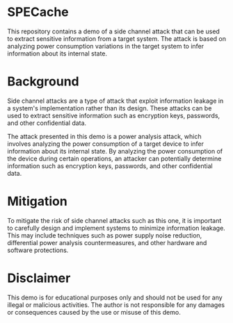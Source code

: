 # SPECache

This repository contains a demo of a side channel attack that can be used to extract sensitive information from a target system. The attack is based on analyzing power consumption variations in the target system to infer information about its internal state.

# Background

Side channel attacks are a type of attack that exploit information leakage in a system's implementation rather than its design. These attacks can be used to extract sensitive information such as encryption keys, passwords, and other confidential data.

The attack presented in this demo is a power analysis attack, which involves analyzing the power consumption of a target device to infer information about its internal state. By analyzing the power consumption of the device during certain operations, an attacker can potentially determine information such as encryption keys, passwords, and other confidential data.

# Mitigation

To mitigate the risk of side channel attacks such as this one, it is important to carefully design and implement systems to minimize information leakage. This may include techniques such as power supply noise reduction, differential power analysis countermeasures, and other hardware and software protections.

# Disclaimer

This demo is for educational purposes only and should not be used for any illegal or malicious activities. The author is not responsible for any damages or consequences caused by the use or misuse of this demo.
